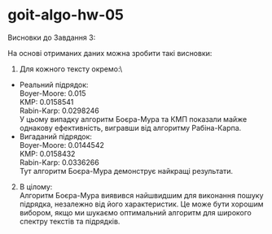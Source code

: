 # goit-algo-hw-05
Висновки до Завдання 3:

На основі отриманих даних можна зробити такі висновки:
1. Для кожного тексту окремо:\
- Реальний підрядок:\
    Boyer-Moore: 0.015\
    KMP: 0.0158541\
    Rabin-Karp: 0.0298246\
У цьому випадку алгоритм Боєра-Мура та КМП показали майже однакову ефективність, вигравши від алгоритму Рабіна-Карпа.
- Вигаданий підрядок:\
    Boyer-Moore: 0.0144542\
    KMP: 0.0158432\
    Rabin-Karp: 0.0336266\
Тут алгоритм Боєра-Мура демонструє найкращі результати.
2. В цілому:\
Алгоритм Боєра-Мура виявився найшвидшим для виконання пошуку підрядка, незалежно від його характеристик. Це може бути хорошим вибором, якщо ми шукаємо оптимальний алгоритм для широкого спектру текстів та підрядків.